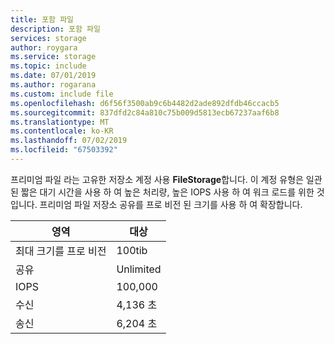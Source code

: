 ```yaml
---
title: 포함 파일
description: 포함 파일
services: storage
author: roygara
ms.service: storage
ms.topic: include
ms.date: 07/01/2019
ms.author: rogarana
ms.custom: include file
ms.openlocfilehash: d6f56f3500ab9c6b4482d2ade892dfdb46ccacb5
ms.sourcegitcommit: 837dfd2c84a810c75b009d5813ecb67237aaf6b8
ms.translationtype: MT
ms.contentlocale: ko-KR
ms.lasthandoff: 07/02/2019
ms.locfileid: "67503392"
---
```

프리미엄 파일 라는 고유한 저장소 계정 사용 **FileStorage**합니다. 이 계정 유형은 일관 된 짧은 대기 시간을 사용 하 여 높은 처리량, 높은 IOPS 사용 하 여 워크 로드를 위한 것입니다. 프리미엄 파일 저장소 공유를 프로 비전 된 크기를 사용 하 여 확장합니다.

|영역  |대상  |
|---------|---------|
|최대 크기를 프로 비전     |100tib     |
|공유   |Unlimited  |
|IOPS     |100,000    |
|수신|4,136 초     |
|송신|6,204 초 |